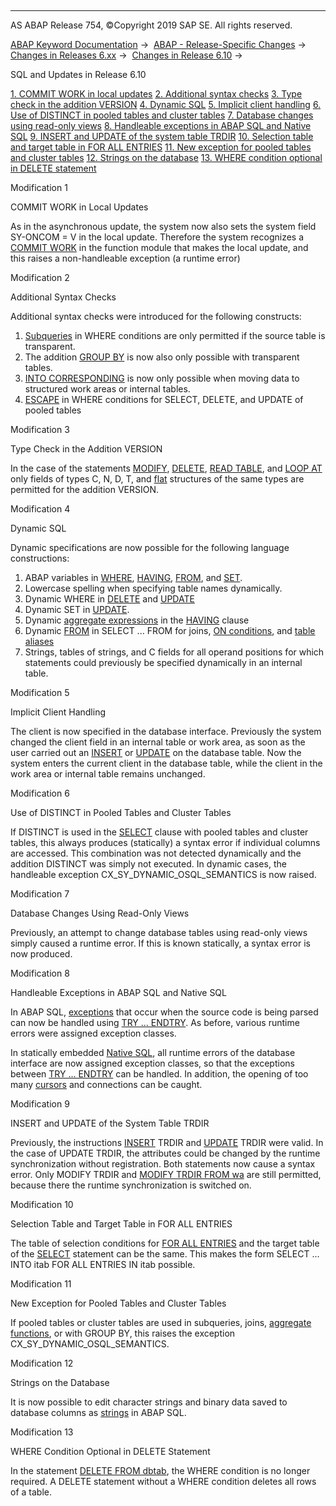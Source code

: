   

* * *

AS ABAP Release 754, ©Copyright 2019 SAP SE. All rights reserved.

[ABAP Keyword Documentation](https://help.sap.com/doc/abapdocu_754_index_htm/7.54/en-US/abenabap.htm) →  [ABAP - Release-Specific Changes](https://help.sap.com/doc/abapdocu_754_index_htm/7.54/en-US/abennews.htm) →  [Changes in Releases 6.xx](https://help.sap.com/doc/abapdocu_754_index_htm/7.54/en-US/abennews-6.htm) →  [Changes in Release 6.10](https://help.sap.com/doc/abapdocu_754_index_htm/7.54/en-US/abennews-610.htm) → 

SQL and Updates in Release 6.10

[1\. COMMIT WORK in local updates](#!ABAP_MODIFICATION_1@1@)
[
2\. Additional syntax checks](#!ABAP_MODIFICATION_2@2@)
[
3\. Type check in the addition VERSION](#!ABAP_MODIFICATION_3@3@)
[
4\. Dynamic SQL](#!ABAP_MODIFICATION_4@4@)
[
5\. Implicit client handling](#!ABAP_MODIFICATION_5@5@)
[
6\. Use of DISTINCT in pooled tables and cluster tables](#!ABAP_MODIFICATION_6@6@)
[
7\. Database changes using read-only views](#!ABAP_MODIFICATION_7@7@)
[
8\. Handleable exceptions in ABAP SQL and Native SQL](#!ABAP_MODIFICATION_8@8@)
[
9\. INSERT and UPDATE of the system table TRDIR](#!ABAP_MODIFICATION_9@9@)
[
10\. Selection table and target table in FOR ALL ENTRIES](#!ABAP_MODIFICATION_10@10@)
[
11\. New exception for pooled tables and cluster tables](#!ABAP_MODIFICATION_11@11@)
[
12\. Strings on the database](#!ABAP_MODIFICATION_12@12@)
[
13\. WHERE condition optional in DELETE statement](#!ABAP_MODIFICATION_13@13@)

Modification 1

COMMIT WORK in Local Updates

As in the asynchronous update, the system now also sets the system field SY-ONCOM = V in the local update. Therefore the system recognizes a [COMMIT WORK](https://help.sap.com/doc/abapdocu_754_index_htm/7.54/en-US/abapcommit.htm) in the function module that makes the local update, and this raises a non-handleable exception (a runtime error)

Modification 2

Additional Syntax Checks

Additional syntax checks were introduced for the following constructs:

1.  [Subqueries](https://help.sap.com/doc/abapdocu_754_index_htm/7.54/en-US/abensubquery_glosry.htm "Glossary Entry") in WHERE conditions are only permitted if the source table is transparent.
2.  The addition [GROUP BY](https://help.sap.com/doc/abapdocu_754_index_htm/7.54/en-US/abapgroupby_clause.htm) is now also only possible with transparent tables.
3.  [INTO CORRESPONDING](https://help.sap.com/doc/abapdocu_754_index_htm/7.54/en-US/abapinto_clause.htm) is now only possible when moving data to structured work areas or internal tables.
4.  [ESCAPE](https://help.sap.com/doc/abapdocu_754_index_htm/7.54/en-US/abenwhere_logexp_like.htm) in WHERE conditions for SELECT, DELETE, and UPDATE of pooled tables
    

Modification 3

Type Check in the Addition VERSION

In the case of the statements [MODIFY](https://help.sap.com/doc/abapdocu_754_index_htm/7.54/en-US/abapmodify_dbtab.htm), [DELETE](https://help.sap.com/doc/abapdocu_754_index_htm/7.54/en-US/abapdelete_dbtab.htm), [READ TABLE](https://help.sap.com/doc/abapdocu_754_index_htm/7.54/en-US/abapread_table_dbtab.htm), and [LOOP AT](https://help.sap.com/doc/abapdocu_754_index_htm/7.54/en-US/abaploop_at_dbtab.htm) only fields of types C, N, D, T, and [flat](https://help.sap.com/doc/abapdocu_754_index_htm/7.54/en-US/abenflat_glosry.htm "Glossary Entry") structures of the same types are permitted for the addition VERSION.

Modification 4

Dynamic SQL

Dynamic specifications are now possible for the following language constructions:

1.  ABAP variables in [WHERE](https://help.sap.com/doc/abapdocu_754_index_htm/7.54/en-US/abapwhere.htm), [HAVING](https://help.sap.com/doc/abapdocu_754_index_htm/7.54/en-US/abaphaving_clause.htm), [FROM](https://help.sap.com/doc/abapdocu_754_index_htm/7.54/en-US/abapfrom_clause.htm), and [SET](https://help.sap.com/doc/abapdocu_754_index_htm/7.54/en-US/abapupdate.htm).
2.  Lowercase spelling when specifying table names dynamically.
3.  Dynamic WHERE in [DELETE](https://help.sap.com/doc/abapdocu_754_index_htm/7.54/en-US/abapdelete_dbtab.htm) and [UPDATE](https://help.sap.com/doc/abapdocu_754_index_htm/7.54/en-US/abapupdate.htm)
4.  Dynamic SET in [UPDATE](https://help.sap.com/doc/abapdocu_754_index_htm/7.54/en-US/abapupdate.htm).
5.  Dynamic [aggregate expressions](https://help.sap.com/doc/abapdocu_754_index_htm/7.54/en-US/abapselect_aggregate.htm) in the [HAVING](https://help.sap.com/doc/abapdocu_754_index_htm/7.54/en-US/abaphaving_clause.htm) clause
6.  Dynamic [FROM](https://help.sap.com/doc/abapdocu_754_index_htm/7.54/en-US/abapfrom_clause.htm) in SELECT ... FROM for joins, [ON conditions](https://help.sap.com/doc/abapdocu_754_index_htm/7.54/en-US/abapselect_join.htm), and [table aliases](https://help.sap.com/doc/abapdocu_754_index_htm/7.54/en-US/abapaliases.htm)
7.  Strings, tables of strings, and C fields for all operand positions for which statements could previously be specified dynamically in an internal table.
    

Modification 5

Implicit Client Handling

The client is now specified in the database interface. Previously the system changed the client field in an internal table or work area, as soon as the user carried out an [INSERT](https://help.sap.com/doc/abapdocu_754_index_htm/7.54/en-US/abapinsert_dbtab.htm) or [UPDATE](https://help.sap.com/doc/abapdocu_754_index_htm/7.54/en-US/abapupdate.htm) on the database table. Now the system enters the current client in the database table, while the client in the work area or internal table remains unchanged.

Modification 6

Use of DISTINCT in Pooled Tables and Cluster Tables

If DISTINCT is used in the [SELECT](https://help.sap.com/doc/abapdocu_754_index_htm/7.54/en-US/abapselect_clause.htm) clause with pooled tables and cluster tables, this always produces (statically) a syntax error if individual columns are accessed. This combination was not detected dynamically and the addition DISTINCT was simply not executed. In dynamic cases, the handleable exception CX\_SY\_DYNAMIC\_OSQL\_SEMANTICS is now raised.

Modification 7

Database Changes Using Read-Only Views

Previously, an attempt to change database tables using read-only views simply caused a runtime error. If this is known statically, a syntax error is now produced.

Modification 8

Handleable Exceptions in ABAP SQL and Native SQL

In ABAP SQL, [exceptions](https://help.sap.com/doc/abapdocu_754_index_htm/7.54/en-US/abenopensql_exceptions.htm) that occur when the source code is being parsed can now be handled using [TRY ... ENDTRY](https://help.sap.com/doc/abapdocu_754_index_htm/7.54/en-US/abaptry.htm). As before, various runtime errors were assigned exception classes.

In statically embedded [Native SQL](https://help.sap.com/doc/abapdocu_754_index_htm/7.54/en-US/abennative_sql_glosry.htm "Glossary Entry"), all runtime errors of the database interface are now assigned exception classes, so that the exceptions between [TRY ... ENDTRY](https://help.sap.com/doc/abapdocu_754_index_htm/7.54/en-US/abaptry.htm) can be handled. In addition, the opening of too many [cursors](https://help.sap.com/doc/abapdocu_754_index_htm/7.54/en-US/abapopen_cursor.htm) and connections can be caught.

Modification 9

INSERT and UPDATE of the System Table TRDIR

Previously, the instructions [INSERT](https://help.sap.com/doc/abapdocu_754_index_htm/7.54/en-US/abapinsert_dbtab.htm)
TRDIR and [UPDATE](https://help.sap.com/doc/abapdocu_754_index_htm/7.54/en-US/abapupdate.htm) TRDIR were valid. In the case of UPDATE TRDIR, the attributes could be changed by the runtime synchronization without registration. Both statements now cause a syntax error. Only MODIFY TRDIR and [MODIFY TRDIR FROM wa](https://help.sap.com/doc/abapdocu_754_index_htm/7.54/en-US/abapmodify_dbtab.htm) are still permitted, because there the runtime synchronization is switched on.

Modification 10

Selection Table and Target Table in FOR ALL ENTRIES

The table of selection conditions for [FOR ALL ENTRIES](https://help.sap.com/doc/abapdocu_754_index_htm/7.54/en-US/abapwhere.htm) and the target table of the [SELECT](https://help.sap.com/doc/abapdocu_754_index_htm/7.54/en-US/abapinto_clause.htm) statement can be the same. This makes the form SELECT ... INTO itab FOR ALL ENTRIES IN itab possible.

Modification 11

New Exception for Pooled Tables and Cluster Tables

If pooled tables or cluster tables are used in subqueries, joins, [aggregate functions](https://help.sap.com/doc/abapdocu_754_index_htm/7.54/en-US/abenaggregate_function_glosry.htm "Glossary Entry"), or with GROUP BY, this raises the exception CX\_SY\_DYNAMIC\_OSQL\_SEMANTICS.

Modification 12

Strings on the Database

It is now possible to edit character strings and binary data saved to database columns as [strings](https://help.sap.com/doc/abapdocu_754_index_htm/7.54/en-US/abenddic_builtin_types.htm) in ABAP SQL.

Modification 13

WHERE Condition Optional in DELETE Statement

In the statement [DELETE FROM dbtab](https://help.sap.com/doc/abapdocu_754_index_htm/7.54/en-US/abapdelete_dbtab.htm), the WHERE condition is no longer required. A DELETE statement without a WHERE condition deletes all rows of a table.